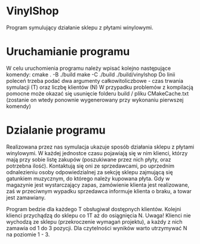 # VinylShop
Program symulujący działanie sklepu z płytami winylowymi.
# Uruchamianie programu
W celu uruchomienia programu należy wpisać kolejno następujące komendy:
cmake . -B ./build
make -C ./build
./build/vinylshop <T> <N>
Do linii poleceń trzeba podać dwa argumenty całkowitoliczbowe - czas trwania symulacji (T) oraz liczbę klientów (N)
W przypadku problemów z kompilacją pomocne może okazać się usunięcie folderu build / pliku CMakeCache.txt (zostanie on wtedy ponownie wygenerowany przy wykonaniu pierwszej komendy)
# Dzialanie programu
Realizowana przez nas symulacja ukazuje sposób działania sklepu z płytami winylowymi. W każdej
jednostce czasu pojawiają się w nim klienci, którzy mają przy sobie listę zakupów (poszukiwane przez
nich płyty, oraz potrzebna ilość). Kontaktują się oni ze sprzedawcami, po uprzednim odnalezieniu
osoby odpowiedzialnej za sekcję sklepu zajmującą się gatunkiem muzycznym, do którego należy
kupowana płyta. Gdy w magazynie jest wystarczający zapas, zamówienie klienta jest realizowane,
zaś w przeciwnym wypadku sprzedawca informuje klienta o braku, a towar jest zamawiany.

Program bedzie dla każdego T obsługiwał dostępnych klientów. Kolejni klienci przychądzą do sklepu co 1T aż do osiągnięcia N.
Uwaga! Klienci nie wychodzą ze sklepu (przekroczenie wymagań projektu), a każdy z nich zamawia od 1 do 3 pozycji. Dla czytelności wyników warto utrzymywać N na poziomie 1 - 3.
